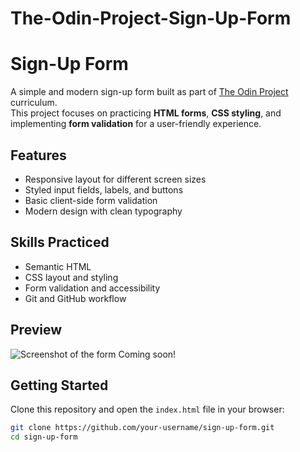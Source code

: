 # The-Odin-Project-Sign-Up-Form

# Sign-Up Form

A simple and modern sign-up form built as part of [The Odin Project](https://www.theodinproject.com/) curriculum.  
This project focuses on practicing **HTML forms**, **CSS styling**, and implementing **form validation** for a user-friendly experience.

## Features

- Responsive layout for different screen sizes
- Styled input fields, labels, and buttons
- Basic client-side form validation
- Modern design with clean typography

## Skills Practiced

- Semantic HTML
- CSS layout and styling
- Form validation and accessibility
- Git and GitHub workflow

## Preview

![Screenshot of the form](/assets/screenshot.png) Coming soon!

## Getting Started

Clone this repository and open the `index.html` file in your browser:

```bash
git clone https://github.com/your-username/sign-up-form.git
cd sign-up-form
```
